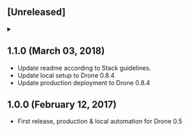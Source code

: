 ## [Unreleased]
<details>
  <summary>
  </summary>
</details>

## 1.1.0 (March 03, 2018)

* Update readme according to Stack guidelines.
* Update local setup to Drone 0.8.4
* Update production deployment to Drone 0.8.4

## 1.0.0 (February 12, 2017)

* First release, production & local automation for Drone 0.5
